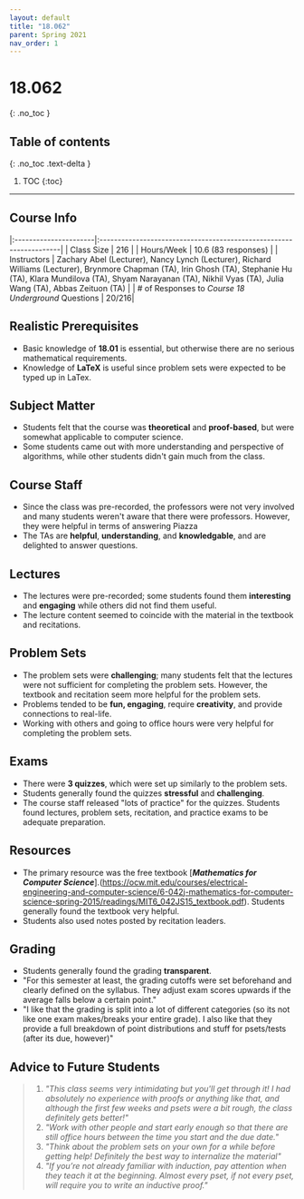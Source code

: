 ```yaml
---
layout: default
title: "18.062"
parent: Spring 2021
nav_order: 1
---
```


# 18.062

{: .no_toc }

## Table of contents

{: .no_toc .text-delta }

1. TOC
   {:toc}

---

## Course Info

|:----------------------|:-------------------------------------------------------------------|
| Class Size | 216 |
| Hours/Week | 10.6 (83 responses) |
| Instructors | Zachary Abel (Lecturer), Nancy Lynch (Lecturer), Richard Williams (Lecturer), Brynmore Chapman (TA), Irin Ghosh (TA), Stephanie Hu (TA), Klara Mundilova (TA), Shyam Narayanan (TA), Nikhil Vyas (TA), Julia Wang (TA), Abbas Zeituon (TA) |
| # of Responses to _Course 18 Underground_ Questions | 20/216|

## Realistic Prerequisites

- Basic knowledge of **18.01** is essential, but otherwise there are no serious mathematical requirements.
- Knowledge of **LaTeX** is useful since problem sets were expected to be typed up in LaTex.

## Subject Matter

- Students felt that the course was **theoretical** and **proof-based**, but were somewhat applicable to computer science.
- Some students came out with more understanding and perspective of algorithms, while other students didn't gain much from the class.

## Course Staff

- Since the class was pre-recorded, the professors were not very involved and many students weren't aware that there were professors. However, they were helpful in terms of answering Piazza
- The TAs are **helpful**, **understanding**, and **knowledgable**, and are delighted to answer questions.

## Lectures

- The lectures were pre-recorded; some students found them **interesting** and **engaging** while others did not find them useful.
- The lecture content seemed to coincide with the material in the textbook and recitations.

## Problem Sets

- The problem sets were **challenging**; many students felt that the lectures were not sufficient for completing the problem sets. However, the textbook and recitation seem more helpful for the problem sets.
- Problems tended to be **fun, engaging**, require **creativity**, and provide connections to real-life.
- Working with others and going to office hours were very helpful for completing the problem sets.

## Exams

- There were **3 quizzes**, which were set up similarly to the problem sets.
- Students generally found the quizzes **stressful** and **challenging**.
- The course staff released "lots of practice" for the quizzes. Students found lectures, problem sets, recitation, and practice exams to be adequate preparation.

## Resources

- The primary resource was the free textbook [***Mathematics for Computer Science***].(https://ocw.mit.edu/courses/electrical-engineering-and-computer-science/6-042j-mathematics-for-computer-science-spring-2015/readings/MIT6_042JS15_textbook.pdf). Students generally found the textbook very helpful.
- Students also used notes posted by recitation leaders.

## Grading

- Students generally found the grading **transparent**.
- "For this semester at least, the grading cutoffs were set beforehand and clearly defined on the syllabus. They adjust exam scores upwards if the average falls below a certain point."
- "I like that the grading is split into a lot of different categories (so its not like one exam makes/breaks your entire grade). I also like that they provide a full breakdown of point distributions and stuff for psets/tests (after its due, however)"

## Advice to Future Students

> 1. _"This class seems very intimidating but you'll get through it! I had absolutely no experience with proofs or anything like that, and although the first few weeks and psets were a bit rough, the class definitely gets better!"_
> 2. _"Work with other people and start early enough so that there are still office hours between the time you start and the due date."_
> 3. _"Think about the problem sets on your own for a while before getting help! Definitely the best way to internalize the material"_
> 4. _"If you’re not already familiar with induction, pay attention when they teach it at the beginning. Almost every pset, if not every pset, will require you to write an inductive proof."_

<!-- ## Syllabus
Click [**here**](/assets/files/062_Syllabus_Fall2020.pdf) for a PDF of this course's syllabus. -->
